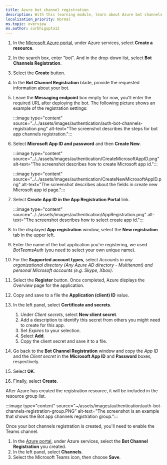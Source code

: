 ```yaml
---
title: Azure bot channel registration
description: With this learning module, learn about Azure bot channels for registration and how to enable Teams channel after registration.
localization_priority: Normal
ms.topic: overview
ms.author: surbhigupta12
---
```


1. In the [Microsoft Azure portal](https://ms.portal.azure.com/#home), under Azure services, select **Create a resource**.
1. In the search box, enter "bot". And in the drop-down list, select **Bot Channels Registration**.
1. Select the **Create** button.
1. In the **Bot Channel Registration** blade, provide the requested information about your bot.
1. Leave the **Messaging endpoint** box empty for now, you'll enter the required URL after deploying the bot. The following picture shows an example of the registration settings:

    :::image type="content" source="../../assets/images/authentication/auth-bot-channels-registration.png" alt-text="The screenshot describes the steps for bot app channels registration.":::

1. Select **Microsoft App ID and password** and then **Create New**.

    :::image type="content" source="../../assets/images/authentication/CreateMicrosoftAppID.png" alt-text="The screenshot describes how to create Microsoft app id.":::
    
    :::image type="content" source="../../assets/images/authentication/CreateNewMicrosoftAppID.png" alt-text="The screenshot describes about the fields in create new Microsoft app id page.":::

1. Select **Create App ID in the App Registration Portal** link.

   :::image type="content" source="../../assets/images/authentication/AppRegistration.png" alt-text="The screenshot describes how to select create app id.":::
   
1. In the displayed **App registration** window, select the **New registration** tab in the upper left.
1. Enter the name of the bot application you're registering, we used *BotTeamsAuth* (you need to select your own unique name).
1. For the **Supported account types**, select *Accounts in any organizational directory (Any Azure AD directory - Multitenant) and personal Microsoft accounts (e.g. Skype, Xbox)*.
1. Select the **Register** button. Once completed, Azure displays the *Overview* page for the application.
1. Copy and save to a file the **Application (client) ID** value.
1. In the left panel, select **Certificate and secrets**.
    1. Under *Client secrets*, select **New client secret**.
    1. Add a description to identify this secret from others you might need to create for this app.
    1. Set *Expires* to your selection.
    1. Select **Add**.
    1. Copy the client secret and save it to a file.
1. Go back to the **Bot Channel Registration** window and copy the *App ID* and the *Client secret* in the **Microsoft App ID** and **Password** boxes, respectively.
1. Select **OK**.
1. Finally, select **Create**.

After Azure has created the registration resource, it will be included in the resource group list.  

:::image type="content" source="~/assets/images/authentication/auth-bot-channels-registration-group.PNG" alt-text="The screenshot is an example that shows the Bot app channels registration group.":::

Once your bot channels registration is created, you'll need to enable the Teams channel.

1. In the [Azure portal](https://ms.portal.azure.com/#home), under Azure services, select the **Bot Channel Registration** you created.
1. In the left panel, select **Channels**.
1. Select the Microsoft Teams icon, then choose **Save**.
